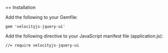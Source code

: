 == Installation

Add the following to your Gemfile:

    gem 'velocityjs-jquery-ui'

Add the following directive to your JavaScript manifest file (application.js):

    //= require velocityjs-jquery-ui

